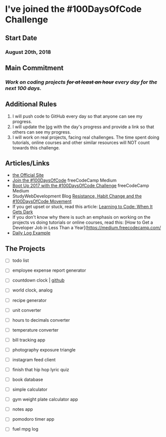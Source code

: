 # I've joined the #100DaysOfCode Challenge
## Start Date
### August 20th, 2018
## Main Commitment
### *Work on coding projects ~~for at least an hour~~ every day for the next 100 days.*
## Additional Rules
1. I will push code to GitHub every day so that anyone can see my progress.
2. I will update the [log](log.md) with the day's progress and provide a link so that others can see my progress.
3. I will work on real projects, facing real challenges. The time spent doing tutorials, online courses and other similar resources will NOT count towards this challenge.


## Articles/Links
- [the Official Site](http://100daysofcode.com/)
- [Join the #100DaysOfCode](https://medium.freecodecamp.com/join-the-100daysofcode-556ddb4579e4) freeCodeCamp Medium
- [Boot Up 2017 with the #100DaysOfCode Challenge](https://medium.freecodecamp.com/start-2017-with-the-100daysofcode-improved-and-updated-18ce604b237b) freeCodeCamp Medium 
- StudyWebDevelopment Blog [Resistance, Habit Change and the #100DaysOfCode Movement](https://studywebdevelopment.com/100-days-of-code.html) 
- If you get upset or stuck, read this article: [Learning to Code: When It Gets Dark](https://medium.freecodecamp.com/learning-to-code-when-it-gets-dark-e485edfb58fd)
- If you don't know why there is such an emphasis on working on the projects vs doing tutorials or online courses, read this: [How to Get a Developer Job in Less Than a Year](https://medium.freecodecamp.com/
- [Daily Log Example](https://github.com/Kallaway/100-days-kallaway-log)

## The Projects 
- [ ] todo list
- [ ] employee expense report generator
- [ ] countdown clock | [github](https://github.com/dkphl/countdownClock)
- [ ] world clock, analog  
- [ ] recipe generator
- [ ] unit converter
- [ ] hours to decimals converter
- [ ] temperature converter
- [ ] bill tracking app
- [ ] photography exposure triangle
- [ ] instagram feed client
- [ ] finish that hip hop lyric quiz
- [ ] book database
- [ ] simple calculator
- [ ] gym weight plate calculator app
- [ ] notes app 
- [ ] pomodoro timer app
- [ ] fuel mpg log




